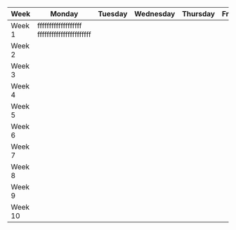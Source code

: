 | Week   | Monday      | Tuesday     | Wednesday   | Thursday    | Friday     | Summary     |
|--------|-------------|-------------|-------------|-------------|-------------|-------------|
| Week 1 |  fffffffffffffffffff <br> fffffffffffffffffffffff           |             |             |             |             |             |
| Week 2 |             |             |             |             |             |             |
| Week 3 |             |             |             |             |             |             |
| Week 4 |             |             |             |             |             |             |
| Week 5 |             |             |             |             |             |             |
| Week 6 |             |             |             |             |             |             |
| Week 7 |             |             |             |             |             |             |
| Week 8 |             |             |             |             |             |             |
| Week 9 |             |             |             |             |             |             |
| Week 10|             |             |             |             |             |             |

